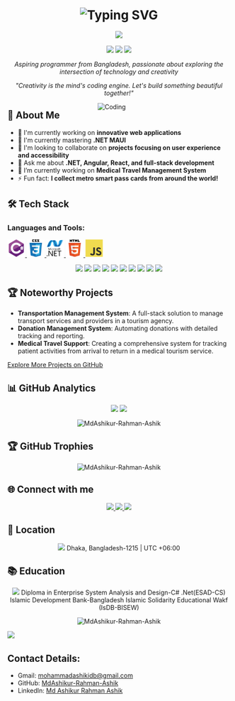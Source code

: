 <h1 align="center">
    <img src="https://readme-typing-svg.herokuapp.com?font=Fira+Code&size=30&pause=1000&color=8E2DE2&center=true&vCenter=true&width=435&lines=Welcome+to+my+Code+Camp!;I'm+Mohammad+Ashik;" alt="Typing SVG">
  </h1>
  
  <!-- Custom SVG Banner -->
  <p align="center">
    <img src="https://capsule-render.vercel.app/api?type=waving&color=gradient&text=Code%20With%20Passion&height=100&section=header&animation=fadeIn&fontColor=fff&fontSize=40&fontAlignY=40"/>
  </p>
  
  <p align="center">
    <a href="https://www.linkedin.com/in/md-ashikur-rahman-ashik-560b00185/"><img src="https://img.shields.io/badge/-LinkedIn-0077B5?style=for-the-badge&logo=linkedin&logoColor=white"/></a>
    <a href="mailto:mohammadashikidb@gmail.com"><img src="https://img.shields.io/badge/-Email-D14836?style=for-the-badge&logo=gmail&logoColor=white"/></a>
    <a href="http://www.sarkarpalaceinfostore.com"><img src="https://img.shields.io/badge/-Website-1a73e8?style=for-the-badge&logo=google-chrome&logoColor=white"/></a>
  </p>
  
  <p align="center">
    <em>Aspiring programmer from Bangladesh, passionate about exploring the intersection of technology and creativity</em>
  </p>
  
  <!-- Unique Quote -->
  <p align="center"><i>"Creativity is the mind's coding engine. Let's build something beautiful together!"</i></p>
  
  <img align="right" alt="Coding" width="300" src="https://cdn.dribbble.com/users/1162077/screenshots/3848914/programmer.gif">
  
  ## 💫 About Me
  
  - 🔭 I'm currently working on **innovative web applications**
  - 🌱 I'm currently mastering   **.NET MAUI**
  - 👯 I'm looking to collaborate on **projects focusing on user experience and accessibility**
  - 💬 Ask me about **.NET, Angular, React, and full-stack development**
  - 🚀 I’m currently working on **Medical Travel Management System**
  - ⚡ Fun fact: **I collect metro smart pass cards from around the world!**
  
  ## 🛠️ Tech Stack
  <h3 align="left">Languages and Tools:</h3>
  <p align="left"> <a href="https://www.w3schools.com/cs/" target="_blank" rel="noreferrer"> <img src="https://raw.githubusercontent.com/devicons/devicon/master/icons/csharp/csharp-original.svg" alt="csharp" width="40" height="40"/> </a> <a href="https://www.w3schools.com/css/" target="_blank" rel="noreferrer"> <img src="https://raw.githubusercontent.com/devicons/devicon/master/icons/css3/css3-original-wordmark.svg" alt="css3" width="40" height="40"/> </a> <a href="https://dotnet.microsoft.com/" target="_blank" rel="noreferrer"> <img src="https://raw.githubusercontent.com/devicons/devicon/master/icons/dot-net/dot-net-original-wordmark.svg" alt="dotnet" width="40" height="40"/> </a> <a href="https://www.w3.org/html/" target="_blank" rel="noreferrer"> <img src="https://raw.githubusercontent.com/devicons/devicon/master/icons/html5/html5-original-wordmark.svg" alt="html5" width="40" height="40"/> </a> <a href="https://developer.mozilla.org/en-US/docs/Web/JavaScript" target="_blank" rel="noreferrer"> <img src="https://raw.githubusercontent.com/devicons/devicon/master/icons/javascript/javascript-original.svg" alt="javascript" width="40" height="40"/> </a> <a href="https://www.mysql.com/" target="_blank" rel="noreferrer">  </a> </p>
  <p align="center">
    <img src="https://img.shields.io/badge/C%23-239120?style=for-the-badge&logo=c-sharp&logoColor=white"/>
    <img src="https://img.shields.io/badge/.NET-512BD4?style=for-the-badge&logo=dotnet&logoColor=white"/>
    <img src="https://img.shields.io/badge/Angular-DD0031?style=for-the-badge&logo=angular&logoColor=white"/>
    <img src="https://img.shields.io/badge/React-20232A?style=for-the-badge&logo=react&logoColor=61DAFB"/>
    <img src="https://img.shields.io/badge/Blazor-512BD4?style=for-the-badge&logo=blazor&logoColor=white"/>
    <img src="https://img.shields.io/badge/MAUI-512BD4?style=for-the-badge&logo=dotnet&logoColor=white"/>
    <img src="https://img.shields.io/badge/JavaScript-F7DF1E?style=for-the-badge&logo=javascript&logoColor=black"/>
    <img src="https://img.shields.io/badge/HTML5-E34F26?style=for-the-badge&logo=html5&logoColor=white"/>
    <img src="https://img.shields.io/badge/CSS3-1572B6?style=for-the-badge&logo=css3&logoColor=white"/>
    <img src="https://img.shields.io/badge/SQL-4479A1?style=for-the-badge&logo=microsoft-sql-server&logoColor=white"/>
  </p>
  
  ## 🏆 Noteworthy Projects
  
  - **Transportation Management System**: A full-stack solution to manage transport services and providers in a tourism agency.
  - **Donation Management System**: Automating donations with detailed tracking and reporting.
  - **Medical Travel Support**: Creating a comprehensive system for tracking patient activities from arrival to return in a medical tourism service.
  
  [Explore More Projects on GitHub](https://github.com/MdAshikur-Rahman-Ashik)
  
  ## 📊 GitHub Analytics
  
  <p align="center">
    <img height="180em" src="https://github-readme-stats-eight-theta.vercel.app/api?username=MdAshikur-Rahman-Ashik&show_icons=true&theme=algolia&include_all_commits=true&count_private=true"/>
    <img height="180em" src="https://github-readme-stats-eight-theta.vercel.app/api/top-langs/?username=MdAshikur-Rahman-Ashik&layout=compact&langs_count=8&theme=algolia"/>
  </p>
  
  <p align="center">
    <img src="https://github-readme-streak-stats.herokuapp.com/?user=MdAshikur-Rahman-Ashik&theme=algolia" alt="MdAshikur-Rahman-Ashik" />
  </p>
  
  ## 🏆 GitHub Trophies
  
  <p align="center">
    <img src="https://github-profile-trophy.vercel.app/?username=MdAshikur-Rahman-Ashik&theme=algolia&no-frame=false&no-bg=false&margin-w=4" alt="MdAshikur-Rahman-Ashik" />
  </p>
  
  ## 🌐 Connect with me
  
  <p align="center">
    <a href="https://www.linkedin.com/in/md-ashikur-rahman-ashik-560b00185/" target="_blank">
      <img src="https://img.icons8.com/fluent/48/000000/linkedin.png"/>
    </a>
    <a href="mailto:mohammadashikidb@gmail.com" target="_blank">
      <img src="https://img.icons8.com/fluent/48/000000/gmail.png"/>
    </a>
    <a href="http://www.sarkarpalaceinfostore.com" target="_blank">
      <img src="https://img.icons8.com/fluent/48/000000/domain.png"/>
    </a>
  </p>
  
  ## 📍 Location
  
  <p align="center">
    <img src="https://img.icons8.com/color/48/000000/bangladesh.png"/>
    Dhaka, Bangladesh-1215 | UTC +06:00
  </p>
  
  ## 📚 Education
  
  <p align="center">
    <img src="https://img.icons8.com/color/48/000000/graduation-cap.png"/>
    Diploma in Enterprise System Analysis and Design-C#  .Net(ESAD-CS)<br>
    Islamic Development Bank-Bangladesh Islamic Solidarity Educational Wakf (IsDB-BISEW)
  </p>
  
  <p align="center">
    <img src="https://komarev.com/ghpvc/?username=MdAshikur-Rahman-Ashik&label=Profile%20views&color=0e75b6&style=flat" alt="MdAshikur-Rahman-Ashik" />
  </p>
  
  <img src="https://capsule-render.vercel.app/api?type=waving&color=gradient&height=100&section=footer"/>
  
  ## Contact Details:
  - Gmail: mohammadashikidb@gmail.com
  - GitHub: [MdAshikur-Rahman-Ashik](https://github.com/MdAshikur-Rahman-Ashik)
  - LinkedIn: [Md Ashikur Rahman Ashik](https://www.linkedin.com/in/md-ashikur-rahman-ashik-560b00185/)
